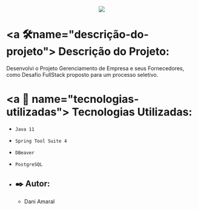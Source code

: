 <p align="center"> 
<img src="http://img.shields.io/static/v1?label=STATUS&message=EM%20DESENVOLVIMENTO&color=ff0092&style=for-the-badge"/>
</p>

# <a 🛠️name="descrição-do-projeto"></a> Descrição do Projeto:
Desenvolvi o Projeto Gerenciamento de Empresa e seus Fornecedores, como Desafio FullStack proposto para um processo seletivo. 

# <a 🚀 name="tecnologias-utilizadas"></a> Tecnologias Utilizadas:
* ``Java 11``
* ``Spring Tool Suite 4``
* ``DBeaver``
* ``PostgreSQL``

* ## ✒️ Autor:

  - Dani Amaral
